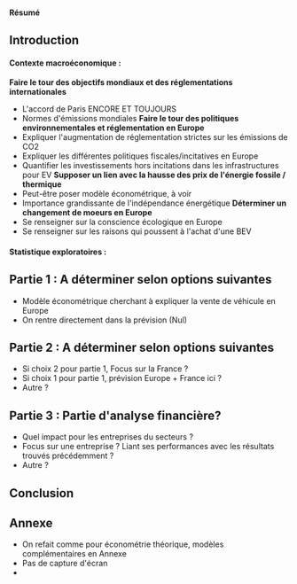 #### Résumé
## Introduction
#### Contexte macroéconomique :
**Faire le tour des objectifs mondiaux et des réglementations internationales**
- L'accord de Paris ENCORE ET TOUJOURS
- Normes d'émissions mondiales
**Faire le tour des politiques environnementales et réglementation en Europe**
- Expliquer l'augmentation de réglementation strictes sur les émissions de CO2
- Expliquer les différentes politiques fiscales/incitatives en Europe
- Quantifier les investissements hors incitations dans les infrastructures pour EV
**Supposer un lien avec la hausse des prix de l'énergie fossile / thermique**
- Peut-être poser modèle économétrique, à voir
- Importance grandissante de l'indépendance énergétique
**Déterminer un changement de moeurs en Europe**
- Se renseigner sur la conscience écologique en Europe
- Se renseigner sur les raisons qui poussent à l'achat d'une BEV
#### Statistique exploratoires :

## Partie 1 : A déterminer selon options suivantes
- Modèle économétrique cherchant à expliquer la vente de véhicule en Europe
- On rentre directement dans la prévision (Nul)
## Partie 2 : A déterminer selon options suivantes
- Si choix 2 pour partie 1, Focus sur la France ?
- Si choix 1 pour partie 1, prévision Europe + France ici ? 
- Autre ?
## Partie 3 : Partie d'analyse financière?
- Quel impact pour les entreprises du secteurs ?
- Focus sur une entreprise ? Liant ses performances avec les résultats trouvés précédemment ?
- Autre ?
## Conclusion 

## Annexe
- On refait comme pour économétrie théorique, modèles complémentaires en Annexe
- Pas de capture d'écran
- 


